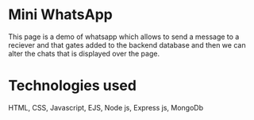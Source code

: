 # Mini WhatsApp
This page is a demo of whatsapp which allows to send a message to a reciever and that gates added to the backend database and then we can alter the chats that is displayed over the page.
# Technologies used
HTML, CSS, Javascript, EJS, Node js, Express js, MongoDb